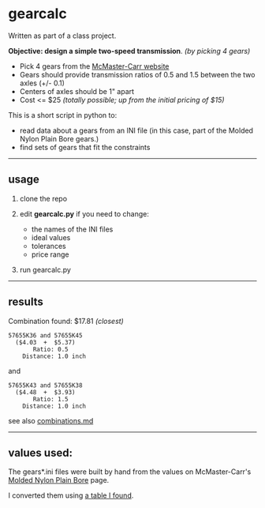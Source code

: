 gearcalc
========

Written as part of a class project.

**Objective: design a simple two-speed transmission**. *(by picking 4 gears)*
+ Pick 4 gears from the [McMaster-Carr website](http://www.mcmaster.com/#standard-gears/)
+ Gears should provide transmission ratios of 0.5 and 1.5 between the two axles (+/- 0.1)
+ Centers of axles should be 1" apart
+ Cost <= $25 *(totally possible; up from the initial pricing of $15)*

This is a short script in python to:
+ read data about a gears from an INI file (in this case, part of the Molded Nylon Plain Bore gears.)
+ find sets of gears that fit the constraints

---------------------------------------

usage
-----

1. clone the repo
2. edit **gearcalc.py** if you need to change:

	+ the names of the INI files
	+ ideal values
	+ tolerances
	+ price range

3. run gearcalc.py

---------------------------------------

results
-------

Combination found: $17.81 *(closest)*

    57655K36 and 57655K45
      ($4.03  +  $5.37)
           Ratio: 0.5
        Distance: 1.0 inch

and

    57655K43 and 57655K38
      ($4.48  +  $3.93)
           Ratio: 1.5
        Distance: 1.0 inch

see also [combinations.md](combinations.md)

---------------------------------------

values used:
------------
The gears*.ini files were built by hand from the values on McMaster-Carr's [Molded Nylon Plain Bore](http://www.mcmaster.com/#standard-gears/=ly7dov) page.

I converted them using [a table I found](http://www.seoconsultants.com/charts/inches-decimal/).
